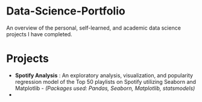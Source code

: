 # Data-Science-Portfolio
An overview of the personal, self-learned, and academic data science projects I have completed.

# Projects
- __Spotify Analysis__ : An exploratory analysis, visualization, and popularity regression model of the Top 50 playlists on Spotify utilizing Seaborn and Matplotlib  - _(Packages used: Pandas, Seaborn, Matplotlib, statsmodels)_
-
